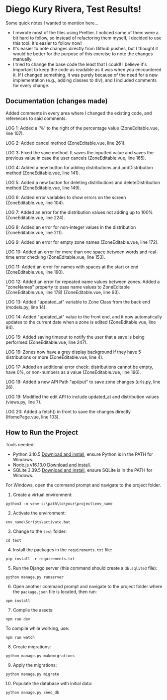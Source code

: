 # Diego Kury Rivera, Test Results!

Some quick notes I wanted to mention here...

- I rewrote most of the files using Prettier. I noticed some of them were a bit hard to follow, so instead of refactoring them myself, I decided to use this tool. It's easier to follow now!
- It's easier to note changes directly from Github pushes, but I thought it would be better for the purpose of this exercise to note the changes manually.
- I tried to change the base code the least that I could! I believe it's important to keep the code as readable as it was when you encountered it. If I changed something, it was purely because of the need for a new implementation (e.g., adding classes to div), and I included comments for every change.

## Documentation (changes made)

Added comments in every area where I changed the existing code, and references to said comments.

LOG 1: Added a '%' to the right of the percentage value (ZoneEditable.vue, line 107).

LOG 2: Added cancel method (ZoneEditable.vue, line 261).

LOG 3: Fixed the save method. It saves the inputted value and saves the previous value in case the user cancels (ZoneEditable.vue, line 165).

LOG 4: Added a new button for adding distributions and addDistribution method (ZoneEditable.vue, line 141).

LOG 5: Added a new button for deleting distributions and deleteDistribution method (ZoneEditable.vue, line 149).

LOG 6: Added error variables to show errors on the screen (ZoneEditable.vue, line 104).

LOG 7: Added an error for the distribution values not adding up to 100% (ZoneEditable.vue, line 224).

LOG 8: Added an error for non-integer values in the distribution (ZoneEditable.vue, line 211).

LOG 9: Added an error for empty zone names (ZoneEditable.vue, line 172).

LOG 10: Added an error for more than one space between words and real-time error checking (ZoneEditable.vue, line 153).

LOG 11: Added an error for names with spaces at the start or end (ZoneEditable.vue, line 190).

LOG 12: Added an error for repeated name values between zones. Added a "zoneNames" property to pass name values to ZoneEditable (ZoneEditable.vue, line 178) (ZoneEditable.vue, line 93).

LOG 13: Added "updated_at" variable to Zone Class from the back end (models.py, line 14).

LOG 14: Added "updated_at" value to the front end, and it now automatically updates to the current date when a zone is edited (ZoneEditable.vue, line 94).

LOG 15: Added saving timeout to notify the user that a save is being performed (ZoneEditable.vue, line 247).

LOG 16: Zones now have a grey display background if they have 5 distributions or more (ZoneEditable.vue, line 4).

LOG 17: Added an additional error check: distributions cannot be empty, have 0%, or non-numbers as a value (ZoneEditable.vue, line 196).

LOG 18: Added a new API Path "api/put" to save zone changes (urls.py, line 26).

LOG 19: Modified the edit API to include updated_at and distribution values (views.py, line 7).

LOG 20: Added a fetch() in front to save the changes directly (HomePage.vue, line 103).

## How to Run the Project

Tools needed:
- Python 3.10.5 [Download and install](https://www.python.org/downloads/), ensure Python is in the PATH for Windows.
- Node.js v16.13.0 [Download and install](https://nodejs.org/ru/blog/release/v16.13.0/).
- SQLite 3.39.5 [Download and install](https://www.sqlite.org/download.html), ensure SQLite is in the PATH for Windows.

For Windows, open the command prompt and navigate to the project folder.

1. Create a virtual environment:
```
python3 -m venv c:\path\to\your\project\env_name
```

2. Activate the environment:
```
env_name\Scripts\activate.bat
```

3. Change to the `test` folder:
```
cd test
```

4. Install the packages in the `requirements.txt` file:
```
pip install -r requirements.txt
```

5. Run the Django server (this command should create a `db.sqlite3` file):
```
python manage.py runserver
```

6. Open another command prompt and navigate to the project folder where the `package.json` file is located, then run:
```
npm install
```

7. Compile the assets:
```
npm run dev
```

To compile while working, use:
```
npm run watch
```

8. Create migrations:
```
python manage.py makemigrations
```

9. Apply the migrations:
```
python manage.py migrate
```

10. Populate the database with initial data:
```
python manage.py seed_db
```
